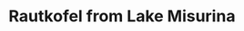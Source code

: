 ---
layout: instagram
title:  "Rautkofel from Lake Misurina"
media:
  - url: "instagram/299387037_397048235904897_5906566874714499763_n_18228041704177396.jpg"
    alt: ""
type: "post"
seo:
  hidden: true
location: Dolomites
postdate: 2022-07-27
---